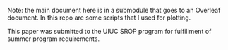 Note: the main document here is in a submodule that goes to an Overleaf document. 
In this repo are some scripts that I used for plotting.

This paper was submitted to the UIUC SROP program for fulfillment of summer program requirements.
